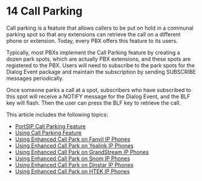 # 14 Call Parking

Call parking is a feature that allows callers to be put on hold in a communal parking spot so that any extensions can retrieve the call on a different phone or extension. Today, every PBX offers this feature to its users.

Typically, most PBXs implement the Call Parking feature by creating a dozen park spots, which are actually PBX extensions, and these spots are registered to the PBX. Users will need to subscribe to the park spots for the Dialog Event package and maintain the subscription by sending SUBSCRIBE messages periodically.

Once someone parks a call at a spot, subscribers who have subscribed to this spot will receive a NOTIFY message for the Dialog Event, and the BLF key will flash. Then the user can press the BLF key to retrieve the call.

This article includes the following topics:

* [PortSIP Call Parking Feature](portsip-call-parking-feature.md)
* [Using Call Parking Feature](using-call-parking-feature.md)
* [Using Enhanced Call Park on Fanvil IP Phones](using-enhanced-call-park-on-fanvil-ip-phones.md)
* [Using Enhanced Call Park on Yealink IP Phones](using-enhanced-call-park-on-yealink-ip-phones.md)
* [Using Enhanced Call Park on GrandStream IP Phones](using-enhanced-call-park-on-grandstream-ip-phones.md)
* [Using Enhanced Call Park on Snom IP Phones](using-enhanced-call-park-on-snom-ip-phones.md)
* [Using Enhanced Call Park on Dinstar IP Phones](using-enhanced-call-park-on-dinstar-ip-phones.md)
* [Using Enhanced Call Park on HTEK IP Phones](broken-reference)

